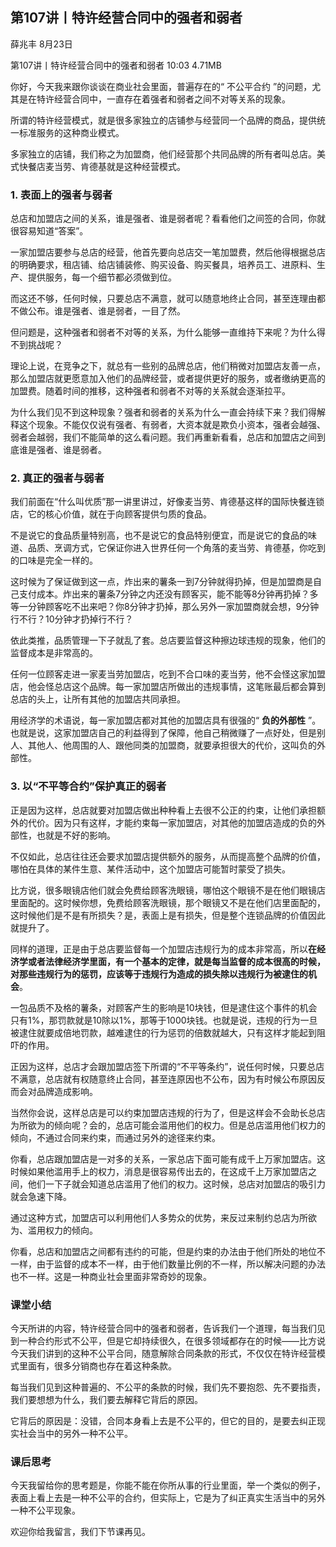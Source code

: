 

## 第107讲丨特许经营合同中的强者和弱者


薛兆丰
8月23日

第107讲丨特许经营合同中的强者和弱者
10:03 4.71MB


你好，今天我来跟你谈谈在商业社会里面，普遍存在的“ 不公平合约 ”的问题，尤其是在特许经营合同中，一直存在着强者和弱者之间不对等关系的现象。

所谓的特许经营模式，就是很多家独立的店铺参与经营同一个品牌的商品，提供统一标准服务的这种商业模式。

多家独立的店铺，我们称之为加盟商，他们经营那个共同品牌的所有者叫总店。美式快餐店麦当劳、肯德基就是这种经营模式。

### 1. 表面上的强者与弱者

总店和加盟店之间的关系，谁是强者、谁是弱者呢？看看他们之间签的合同，你就很容易知道“答案”。

一家加盟店要参与总店的经营，他首先要向总店交一笔加盟费，然后他得根据总店的明确要求，租店铺、给店铺装修、购买设备、购买餐具，培养员工、进原料、生产、提供服务，每一个细节都必须做到位。

而这还不够，任何时候，只要总店不满意，就可以随意地终止合同，甚至连理由都不做公布。谁是强者、谁是弱者，一目了然。

但问题是，这种强者和弱者不对等的关系，为什么能够一直维持下来呢？为什么得不到挑战呢？

理论上说，在竞争之下，就总有一些别的品牌总店，他们稍微对加盟店友善一点，那么加盟店就更愿意加入他们的品牌经营，或者提供更好的服务，或者缴纳更高的加盟费。随着时间的推移，这种强者和弱者不对等的关系就会逐渐拉平。

为什么我们见不到这种现象？强者和弱者的关系为什么一直会持续下来？我们得解释这个现象。不能仅仅说有强者、有弱者，大资本就是欺负小资本，强者会越强、弱者会越弱，我们不能简单的这么看问题。我们再重新看看，总店和加盟店之间到底谁是强者、谁是弱者。

### 2. 真正的强者与弱者

我们前面在“什么叫优质”那一讲里讲过，好像麦当劳、肯德基这样的国际快餐连锁店，它的核心价值，就在于向顾客提供匀质的食品。

不是说它的食品质量特别高，也不是说它的食品特别便宜，而是说它的食品的味道、品质、烹调方式，它保证你进入世界任何一个角落的麦当劳、肯德基，你吃到的口味是完全一样的。

这时候为了保证做到这一点，炸出来的薯条一到7分钟就得扔掉，但是加盟商是自己支付成本。炸出来的薯条7分钟之内还没有顾客买，能不能等8分钟再扔掉？多等一分钟顾客吃不出来吧？你8分钟才扔掉，那么另外一家加盟商就会想，9分钟行不行？10分钟才扔掉行不行？

依此类推，品质管理一下子就乱了套。总店要监督这种擦边球违规的现象，他们的监督成本是非常高的。

任何一位顾客走进一家麦当劳加盟店，吃到不合口味的麦当劳，他不会怪这家加盟店，他会怪总店这个品牌。每一家加盟店所做出的违规事情，这笔账最后都会算到总店的头上，让所有其他的加盟店共同承担。

用经济学的术语说，每一家加盟店都对其他的加盟店具有很强的“ **负的外部性** ”。也就是说，这家加盟店自己的利益得到了保障，他自己稍微赚了一点好处，但是别人、其他人、他周围的人、跟他同类的加盟商，就要承担很大的代价，这叫负的外部性。

### 3. 以“不平等合约”保护真正的弱者

正是因为这样，总店就要对加盟店做出种种看上去很不公正的约束，让他们承担额外的代价。因为只有这样，才能约束每一家加盟店，对其他的加盟店造成的负的外部性，也就是不好的影响。

不仅如此，总店往往还会要求加盟店提供额外的服务，从而提高整个品牌的价值，哪怕在具体的某件生意、某件活动中，这个加盟店可能暂时蒙受了损失。

比方说，很多眼镜店他们就会免费给顾客洗眼镜，哪怕这个眼镜不是在他们眼镜店里面配的。这时候你想，免费给顾客洗眼镜，那个眼镜又不是在他们店里面配的，这时候他们是不是有所损失？是，表面上是有损失，但是整个连锁品牌的价值因此就提升了。

同样的道理，正是由于总店要监督每一个加盟店违规行为的成本非常高，所以**在经济学或者法律经济学里面，有一个基本的定律，就是每当监督的成本很高的时候，对那些违规行为的惩罚，应该等于违规行为造成的损失除以违规行为被逮住的机会**。

一包品质不及格的薯条，对顾客产生的影响是10块钱，但是逮住这个事件的机会只有1%，那罚款就是10除以1%，那等于1000块钱。也就是说，违规的行为一旦被逮住就要成倍地罚款，越难逮住的行为惩罚的倍数就越大，只有这样才能起到阻吓的作用。

正因为这样，总店才会跟加盟店签下所谓的“不平等条约”，说任何时候，只要总店不满意，总店就有权随意终止合同，甚至连原因也不公布，因为有时候公布原因反而会对品牌造成影响。

当然你会说，这样总店是可以约束加盟店违规的行为了，但是这样会不会助长总店为所欲为的倾向呢？会的，总店可能会滥用他们的权力。但是总店滥用他们权力的倾向，不通过合同来约束，而通过另外的途径来约束。

你看，总店跟加盟店是一对多的关系，一家总店下面可能有成千上万家加盟店。这时候如果他滥用手上的权力，消息是很容易传出去的，在这成千上万家加盟店之间，他们一下子就会知道总店滥用了他们的权力。这时候，总店对加盟店的吸引力就会急速下降。

通过这种方式，加盟店可以利用他们人多势众的优势，来反过来制约总店为所欲为、滥用权力的倾向。

你看，总店和加盟店之间都有违约的可能，但是约束的办法由于他们所处的地位不一样，由于监督的成本不一样，由于他们数量比例的不一样，所以解决问题的办法也不一样。这是一种商业社会里面非常奇妙的现象。

### 课堂小结

今天所讲的内容，特许经营合同中的强者和弱者，告诉我们一个道理，每当我们见到一种合约形式不公平，但是它却持续很久，在很多领域都存在的时候——比方说今天我们讲到的这种不公平合同，随意解除合同条款的形式，不仅仅在特许经营模式里面有，很多分销商也存在着这种条款。

每当我们见到这种普遍的、不公平的条款的时候，我们先不要抱怨、先不要指责，我们要想想为什么，我们要去解释它背后的原因。

它背后的原因是：没错，合同本身看上去是不公平的，但它的目的，是要去纠正现实社会当中的另外一种不公平。

### 课后思考

今天我留给你的思考题是，你能不能在你所从事的行业里面，举一个类似的例子，表面上看上去是一种不公平的合约，但实际上，它是为了纠正真实生活当中的另外一种不公平现象。

欢迎你给我留言，我们下节课再见。

